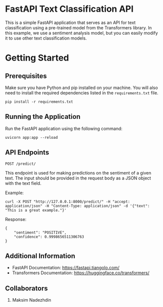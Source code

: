 # FastAPI Text Classification API

This is a simple FastAPI application that serves as an API for text classification using a pre-trained model from the Transformers library. In this example, we use a sentiment analysis model, but you can easily modify it to use other text classification models.

Getting Started
===

Prerequisites
---

Make sure you have Python and pip installed on your machine. You will also need to install the required dependencies listed in the `requirements.txt` file.

    pip install -r requirements.txt

Running the Application
---

Run the FastAPI application using the following command:

    uvicorn app:app --reload

API Endpoints
---

`POST /predict/`

This endpoint is used for making predictions on the sentiment of a given text. The input should be provided in the request body as a JSON object with the text field.

Example:

    curl -X POST "http://127.0.0.1:8000/predict/" -H "accept: application/json" -H "Content-Type: application/json" -d '{"text": "This is a great example."}'

Response:

    {
        "sentiment": "POSITIVE",
        "confidence": 0.9998656511306763
    }

Additional Information
---

* FastAPI Documentation: https://fastapi.tiangolo.com/
* Transformers Documentation: https://huggingface.co/transformers/


Collaborators
---

1. Maksim Nadezhdin
